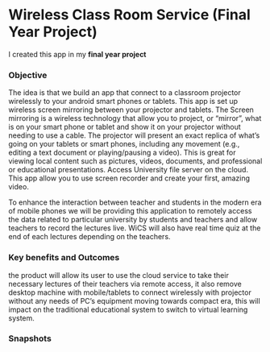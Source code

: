 <h1>Wireless Class Room Service (Final Year Project)</h1>
<p>I created this app in my <b>final year project</b>

<h3>Objective</h3>
<p>The idea is that we build an app that connect to a classroom projector wirelessly to your android smart phones or tablets.
This app is set up wireless screen mirroring between your projector and tablets. 
The Screen mirroring is a wireless technology that allow you to project, or “mirror”,
what is on your smart phone or tablet and show it on your projector without needing to use a cable. 
The projector will present an exact replica of what’s going on your tablets or smart phones, including any movement (e.g., editing a text document or playing/pausing a video).
This is great for viewing local content such as pictures, videos, documents, and professional or educational presentations.
Access University file server on the cloud. This app allow you to use screen recorder and create your first, amazing video.</p>
<p>To enhance the interaction between teacher and students in the modern era of mobile phones we will be providing this application to remotely 
access the data related to particular university by students and teachers and allow teachers to record the lectures live. 
WiCS will also have real time quiz at the end of each lectures depending on the teachers.</p>

<h3>Key benefits and Outcomes</h3>
<p>the product will allow its user to use the cloud service to take their necessary lectures of their teachers via remote access, it also remove desktop machine with mobile/tablets to connect wirelessly with projector without any needs of PC’s equipment moving towards compact era, this will impact on the traditional educational system to switch to virtual learning system. </p>


<h3>Snapshots</h3>
<br>

<img src="">
<br>
<img src="">
<br>
<img src="">
<br>
<img src="">
<br>
<img src="">
<br>
<img src="">
<br>
<img src="">
<br>
<img src="">
<br>
<img src="">
<br>
<img src="">
<br>
<img src="">
<br>
<img src="">
<br>
<img src="">
<br>
<img src="">
<br>
<img src="">
<br>
<img src="">
<br>
<img src="">
<br>
<img src="">
<br>
<img src="">
<br>
<img src="">
<br>
<img src="">
<br>
<img src="">
<br>
<img src="">
<br>
<img src="">
<br>
<img src="">
<br>
<img src="">
<br>
<img src="">
<br>
<img src="">
<br>
<img src="">
<br>
<img src="">
<br>
